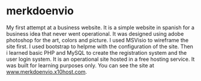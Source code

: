# merkdoenvio
My first attempt at a business website.
It is a simple website in spanish for a business idea that never went operational.
It was designed using adobe photoshop for the art, colors and picture. I used MSVisio to wireframe the site first. I used bootstrap to helpme with the configuration of the site. Then i learned basic PHP and MySQL to create the registration system and the user login system. It is an operational site hosted in a free hosting service.
It was built for learning purposes only. You can see the site at www.merkdoenvio.x10host.com.
